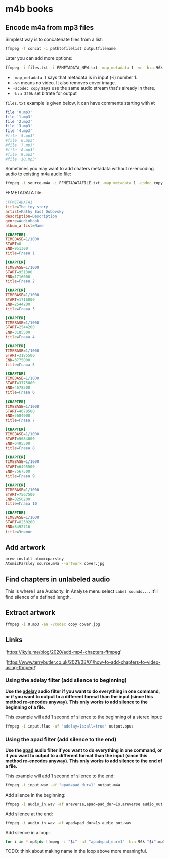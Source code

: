 # m4b books

## Encode m4a from mp3 files

Simplest way is to concatenate files from a list:

```bash
ffmpeg -f concat -i pathtofilelist outputfilename
```

Later you can add more options:

```bash
ffmpeg -i files.txt -i FFMETADATA_NEW.txt -map_metadata 1 -vn -b:a 96k out.m4a
```

- `-map_metadata 1` says that metadata is in input (-i) number 1.
- `-vn` means no video. It also removes cover image.
- `-acodec copy` says use the same audio stream that's already in there.
- `-b:a 320k` set bitrate for output

`files.txt` example is given below, it can have comments starting with #:

```bash
file '0.mp3'
file '1.mp3'
file '2.mp3'
file '3.mp3'
file '4.mp3'
#file '5.mp3'
#file '6.mp3'
#file '7.mp3'
#file '8.mp3'
#file '9.mp3'
#file '10.mp3'
```

Sometimes you may want to add chaters metadata without re-encoding audio to existing m4a audio file:

```bash
ffmpeg -i source.m4a -i FFMETADATAFILE.txt -map_metadata 1 -codec copy output.m4a
```

FFMETADATA file:

```ini
;FFMETADATA1
title=The toy story
artist=Kathy East Dubovsky
description=Description
genre=Audiobook
album_artist=Name

[CHAPTER]
TIMEBASE=1/1000
START=0
END=951300
title=Глава 1

[CHAPTER]
TIMEBASE=1/1000
START=951300
END=1716000
title=Глава 2

[CHAPTER]
TIMEBASE=1/1000
START=1716000
END=2544200
title=Глава 3

[CHAPTER]
TIMEBASE=1/1000
START=2544200
END=3185500
title=Глава 4

[CHAPTER]
TIMEBASE=1/1000
START=3185500
END=3775000
title=Глава 5

[CHAPTER]
TIMEBASE=1/1000
START=3775000
END=4678500
title=Глава 6

[CHAPTER]
TIMEBASE=1/1000
START=4678500
END=5684000
title=Глава 7

[CHAPTER]
TIMEBASE=1/1000
START=5684000
END=6495500
title=Глава 8

[CHAPTER]
TIMEBASE=1/1000
START=6495500
END=7567500
title=Глава 9

[CHAPTER]
TIMEBASE=1/1000
START=7567500
END=8250200
title=Глава 10

[CHAPTER]
TIMEBASE=1/1000
START=8250200
END=8492716
title=Эпилог
```

## Add artwork

```bash
brew install atomicparsley
AtomicParsley source.m4a --artwork cover.jpg
```

## Find chapters in unlabeled audio

This is where I use Audacity. In Analyse menu select `Label sounds...`. It'll find silence of a defined length.

## Extract artwork

```bash
ffmpeg -i 0.mp3 -an -vcodec copy cover.jpg
```

## Links

'https://ikyle.me/blog/2020/add-mp4-chapters-ffmpeg'

'https://www.terrybutler.co.uk/2021/08/01/how-to-add-chapters-to-video-using-ffmpeg/'

### Using the adelay filter (add silence to beginning)

**Use the [adelay](https://ffmpeg.org/ffmpeg-filters.html#adelay) audio filter if you want to do everything in one command, or if you want to output to a different format than the input (since this method re-encodes anyway). This only works to add silence to the beginning of a file.**

This example will add 1 second of silence to the beginning of a stereo input:

```bash
ffmpeg -i input.flac -af "adelay=1s:all=true" output.opus
```

### Using the apad filter (add silence to the end)

**Use the [apad](https://ffmpeg.org/ffmpeg-filters.html#apad) audio filter if you want to do everything in one command, or if you want to output to a different format than the input (since this method re-encodes anyway). This only works to add silence to the end of a file.**

This example will add 1 second of silence to the end:

```bash
ffmpeg -i input.wav -af "apad=pad_dur=1" output.m4a
```

Add silence in the beginning:

```bash
ffmpeg -i audio_in.wav -af areverse,apad=pad_dur=1s,areverse audio_out.wav
```

Add silence at the end:

```bash
ffmpeg -i audio_in.wav -af apad=pad_dur=1s audio_out.wav
```

Add silence in a loop:

```bash
for i in *.mp3;do ffmpeg -i "$i" -af "apad=pad_dur=1" -b:a 96k "$i".mp3;done
```

TODO: think about making name in the loop above more meaningful.
